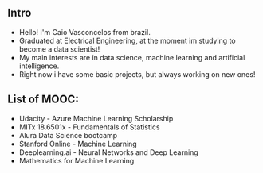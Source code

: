 ## Intro
- Hello! I'm Caio Vasconcelos from brazil.
- Graduated at Electrical Engineering, at the moment im studying to become a data scientist!
- My main interests are in data science, machine learning and artificial intelligence.
- Right now i have some basic projects, but always working on new ones!

## List of MOOC:
* Udacity - Azure Machine Learning Scholarship
* MITx 18.6501x - Fundamentals of Statistics
* Alura Data Science bootcamp
* Stanford Online - Machine Learning
* Deeplearning.ai - Neural Networks and Deep Learning
* Mathematics for Machine Learning


<!---
## Ongoing courses
* deeplearning.ai 
*
*
--->

<!---
caiovsa/caiovsa is a ✨ special ✨ repository because its `README.md` (this file) appears on your GitHub profile.
You can click the Preview link to take a look at your changes.
--->
